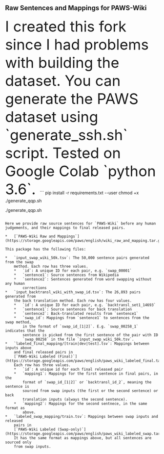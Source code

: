 ## Raw Sentences and Mappings for PAWS-Wiki

<font size="14">
I created this fork since I had problems with building the dataset. You can generate the PAWS dataset using `generate_ssh.sh` script. Tested on Google Colab `python 3.6`.
</font>
```
pip install -r requirements.txt --user
chmod +x ./generate_qqp.sh

./generate_qqp.sh
```

Here we provide raw source sentences for `PAWS-Wiki` before any human
judgements, and their mappings to final released pairs.

*   [`PAWS-Wiki Raw and Mappings`](https://storage.googleapis.com/paws/english/wiki_raw_and_mapping.tar.gz)

This package has the following files:

*   `input_swap_wiki_50k.tsv`: The 50,000 sentence pairs generated from the swap
    method. Each row has three values.
    *   `id`: A unique ID for each pair, e.g. `swap_00001`
    *   `sentence1`: Source sentences from Wikipedia
    *   `sentence2`: Sentences generated from word swapping without any human
        corrections
*   `input_backtransl_wiki_with_swap_id.tsv`: The 26,893 pairs generated from
    the back translation method. Each row has four values.
    *   `id`: A unique ID for each pair, e.g. `backtransl_set1_14693`
    *   `sentence1`: Source sentences for back translation
    *   `sentence2`: Back-translated results from `sentence1`
    *   `swap_id`: Mappings from `sentence1` to sentences from the swap method,
        in the format of `swap_id_[1|2]`. E.g. `swap_00258_1` indicates that the
        sentence is picked from the first sentence of the pair with ID
        `swap_00258` in the file `input_swap_wiki_50k.tsv`.
*   `labeled_final_mapping/[train|dev|test].tsv`: Mappings between inputs above
    and final released pairs in
    [`PAWS-Wiki Labeled (Final)`](https://storage.googleapis.com/paws/english/paws_wiki_labeled_final.tar.gz).
    Each row has three values.
    *   `id`: A unique id for each final released pair
    *   `mapping1`: Mappings for the first sentence in final pairs, in the
        format of `swap_id_[1|2]` or `backtransl_id_2`, meaning the sentence is
        sourced from swap inputs (the first or the second sentence) or back
        translation inputs (always the second sentence).
    *   `mapping2`: Mappings for the second sentnece, in the same format as
        above.
*   `labeled_swap_mapping/train.tsv`: Mappings between swap inputs and released
    pairs in
    [`PAWS-Wiki Labeled (Swap-only)`](https://storage.googleapis.com/paws/english/paws_wiki_labeled_swap.tar.gz).
    It has the same format as mappings above, but all sentences are sourced only
    from swap inputs.
